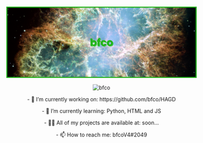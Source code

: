 [![mainHeader](./banner.png)](https://github.com/bfco)



<p align="center"> <img src="https://komarev.com/ghpvc/?username=bfco&label=Profile%20views&color=0e75b6&style=flat" alt="bfco" /> </p>

<p align="center"> - 🔭 I’m currently working on: https://github.com/bfco/HAGD

<p align="center"> - 🌱 I’m currently learning: Python, HTML and JS

<p align="center"> - 👨‍💻 All of my projects are available at: soon...

<p align="center"> - 📫 How to reach me: bfcoV4#2049

